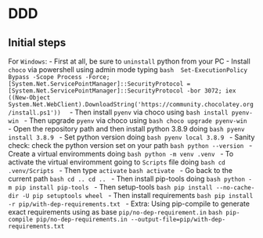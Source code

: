 # DDD

## Initial steps

For `Windows`:
    - First at all, be sure to `uninstall` python from your PC
    - Install `choco` via powershell using admin mode typing 
    ```bash 
    Set-ExecutionPolicy Bypass -Scope Process -Force; [System.Net.ServicePointManager]::SecurityProtocol = [System.Net.ServicePointManager]::SecurityProtocol -bor 3072; iex ((New-Object System.Net.WebClient).DownloadString('https://community.chocolatey.org/install.ps1')) 
    ```
    - Then install `pyenv` via choco using
    ```bash
    install pyenv-win
    ```
    - Then upgrade `pyenv` via choco using
    ```bash
    choco upgrade pyenv-win
    ```
    - Open the repository path and then install python 3.8.9 doing
    ```bash
    pyenv install 3.8.9
    ```
    - Set python version doing
    ```bash
    pyenv local 3.8.9
    ```
    - Sanity check: check the python version set on your path
    ```bash
    python --version
    ```
    - Create a virtual enviromments doing
    ```bash
    python -m venv .venv
    ```
    - To activate the virtual enviromment going to `Scripts` file doing
    ```bash
    cd .venv/Scripts
    ```
    - Then type `activate`
    ```bash
    activate
    ```
    - Go back to the current path
    ```bash
    cd ..
    cd ..
    ```
    - Then install pip-tools doing
    ```bash
    python -m pip install pip-tools
    ```
    - Then setup-tools
    ```bash
    pip install --no-cache-dir -U pip setuptools wheel
    ```
    - Then install requirements
    ```bash
    pip install -r pip/with-dep-requirements.txt
    ```
    - Extra: Using pip-compile to generate exact requirements using as base `pip/no-dep-requirement.in`
    ```bash
    pip-compile pip/no-dep-requirements.in --output-file=pip/with-dep-requirements.txt
    ```


